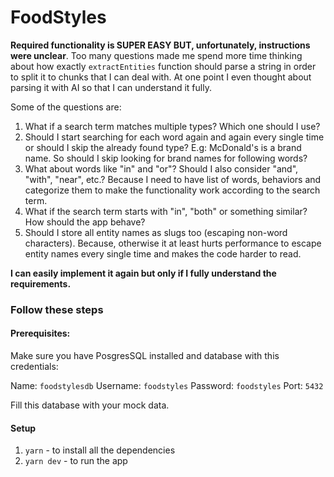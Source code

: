 # FoodStyles

**Required functionality is SUPER EASY BUT, unfortunately, instructions were unclear**. Too many questions made me spend more time thinking about how exactly `extractEntities` function should parse a string in order to split it to chunks that I can deal with. At one point I even thought about parsing it with AI so that I can understand it fully.

Some of the questions are:

1. What if a search term matches multiple types? Which one should I use?
2. Should I start searching for each word again and again every single time or should I skip the already found type? E.g: McDonald's is a brand name. So should I skip looking for brand names for following words?
3. What about words like "in" and "or"? Should I also consider "and", "with", "near", etc.? Because I need to have list of words, behaviors and categorize them to make the functionality work according to the search term.
4. What if the search term starts with "in", "both" or something similar? How should the app behave?
5. Should I store all entity names as slugs too (escaping non-word characters). Because, otherwise it at least hurts performance to escape entity names every single time and makes the code harder to read.

**I can easily implement it again but only if I fully understand the requirements.**

### Follow these steps

#### Prerequisites:

Make sure you have PosgresSQL installed and database with this credentials:

Name: `foodstylesdb`
Username: `foodstyles`
Password: `foodstyles`
Port: `5432`

Fill this database with your mock data.

#### Setup

1. `yarn` - to install all the dependencies
2. `yarn dev` - to run the app
